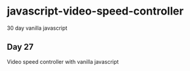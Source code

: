 # javascript-video-speed-controller

30 day vanilla javascript

## Day 27

Video speed controller with vanilla javascript
